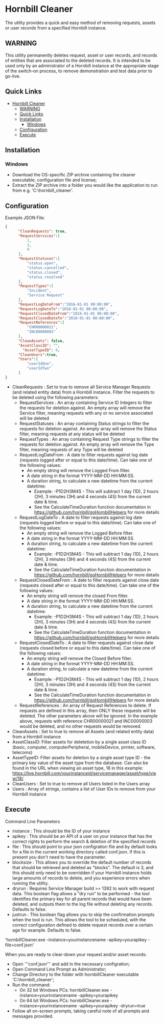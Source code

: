 # Hornbill Cleaner

The utility provides a quick and easy method of removing requests, assets or user records from a specified Hornbill instance.

## WARNING

This utility permanently deletes request, asset or user records, and records of entities that are associated to the deleted records. It is intended to be used only by an administrator of a Hornbill instance at the appropriate stage of the switch-on process, to remove demonstration and test data prior to go-live.

## Quick Links

- [Hornbill Cleaner](#Hornbill-Cleaner)
  - [WARNING](#WARNING)
  - [Quick Links](#Quick-Links)
  - [Installation](#Installation)
    - [Windows](#Windows)
  - [Configuration](#Configuration)
  - [Execute](#Execute)

## Installation

### Windows

- Download the OS-specific ZIP archive containing the cleaner executable, configuration file and license;
- Extract the ZIP archive into a folder you would like the application to run from e.g. 'C:\hornbill_cleaner\'.

## Configuration

Example JSON File:

```json
{
      "CleanRequests": true,
      "RequestServices":[
          1,
          3,
          9
      ],
      "RequestStatuses":[
          "status.open",
          "status.cancelled",
          "status.closed",
          "status.resolved"
      ],
      "RequestTypes":[
          "Incident",
          "Service Request"
      ],
      "RequestLogDateFrom":"2016-01-01 00:00:00",
      "RequestLogDateTo":"2018-01-01 00:00:00",
      "RequestClosedDateFrom":"2016-01-01 00:00:00",
      "RequestClosedDateTo":"2018-01-01 00:00:00",
      "RequestReferences":[
          "CHR00000021",
          "INC00000003"
      ],
      "CleanAssets": false,
      "AssetClassID": "",
	    "AssetTypeID": 0,
      "CleanUsers":true,
      "Users":[
          "userIdOne",
          "userIdTwo"
      ]
}
```

- CleanRequests : Set to true to remove all Service Manager Requests (and related entity data) from a Hornbill instance. Filter the requests to be deleted using the following parameters:
  - RequestServices : An array containing Service ID Integers to filter the requests for deletion against. An empty array will remove the Service filter, meaning requests with any or no service associated will be deleted
  - RequestStatuses : An array containing Status strings to filter the requests for deletion against. An empty array will remove the Status filter, meaning requests at any status will be deleted
  - RequestTypes : An array containing Request Type strings to filter the requests for deletion against. An empty array will remove the Type filter, meaning requests of any Type will be deleted
  - RequestLogDateFrom :  A date to filter requests against log date (requests logged after or equal to this date/time). Can take one of the following values:
    - An empty string will remove the Logged From filter.
    - A date string in the format YYYY-MM-DD HH:MM:SS.
    - A duration string, to calculate a new datetime from the current datetime:
      - Example: -P1D2H3M4S - This will subtract 1 day (1D), 2 hours (2H), 3 minutes (3H) and 4 seconds (4S) from the current date & time.
      - See the CalculateTimeDuration function documentation in <https://github.com/hornbill/goHornbillHelpers> for more details
  - RequestLogDateTo : A date to filter requests against log date (requests logged before or equal to this date/time). Can take one of the following values:
    - An empty string will remove the Logged Before filter.
    - A date string in the format YYYY-MM-DD HH:MM:SS.
    - A duration string, to calculate a new datetime from the current datetime:
      - Example: -P1D2H3M4S - This will subtract 1 day (1D), 2 hours (2H), 3 minutes (3H) and 4 seconds (4S) from the current date & time.
      - See the CalculateTimeDuration function documentation in <https://github.com/hornbill/goHornbillHelpers> for more details
  - RequestClosedDateFrom :  A date to filter requests against close date (requests closed after or equal to this date/time). Can take one of the following values:
    - An empty string will remove the closed From filter.
    - A date string in the format YYYY-MM-DD HH:MM:SS.
    - A duration string, to calculate a new datetime from the current datetime:
      - Example: -P1D2H3M4S - This will subtract 1 day (1D), 2 hours (2H), 3 minutes (3H) and 4 seconds (4S) from the current date & time.
      - See the CalculateTimeDuration function documentation in <https://github.com/hornbill/goHornbillHelpers> for more details
  - RequestClosedDateTo : A date to filter requests against close date (requests closed before or equal to this date/time). Can take one of the following values:
    - An empty string will remove the Closed Before filter.
    - A date string in the format YYYY-MM-DD HH:MM:SS.
    - A duration string, to calculate a new datetime from the current datetime:
      - Example: -P1D2H3M4S - This will subtract 1 day (1D), 2 hours (2H), 3 minutes (3H) and 4 seconds (4S) from the current date & time.
      - See the CalculateTimeDuration function documentation in <https://github.com/hornbill/goHornbillHelpers> for more details
  - RequestReferences : An array of Request References to delete. If requests are defined in this array, then ONLY these requests will be deleted. The other parameters above will be ignored. In the example above, requests with reference CHR00000021 and INC00000003 would be deleted, and no other requests would be removed.
- CleanAssets : Set to true to remove all Assets (and related entity data) from a Hornbill instance
- AssetClassID: Filter assets for deletetion by a single asset class ID (basic, computer, computerPeripheral, mobileDevice, printer, software, telecoms)
- AssetTypeID: Filter assets for deletion by a single asset type ID - the primary key value of the asset type from the database. Can also be found in the URL when viewing an asset type, 18 in this example: https://live.hornbill.com/yourinstanceid/servicemanager/asset/type/view/18/ 
- CleanUsers : Set to true to remove all Users listed in the Users array
- Users : Array of strings, contains a list of User IDs to remove from your Hornbill instance

## Execute

Command Line Parameters

- instance : This should be the ID of your instance
- apikey : This should be an API of a user on your instance that has the correct rights to perform the search & deletion of the specified records
- file : This should point to your json configration file and by default looks for a file in the current working directory called conf.json. If this is present you don't need to have the parameter.
- blocksize : This allows you to override the default number of records that should be retrieved and deleted as "blocks". The default is 3, and this should only need to be overridden if your Hornbill instance holds large amounts of records to delete, and you experience errors when running the utility.
- dryrun : Requires Service Manager build >= 1392 to work with request data. This boolean flag allows a "dry run" to be performed - the tool identifies the primary key for all parent records that would have been deleted, and outputs them to the log file without deleting any records. Defaults to false.
- justrun : This boolean flag allows you to skip the confirmation prompts when the tool is run. This allows the tool to be scheduled, with the correct configuration defined to delete request records over a certain age for example. Defaults to false.

'hornbillCleaner.exe -instance=yourinstancename -apikey=yourapikey -file=conf.json'

When you are ready to clear-down your request and/or asset records:

- Open '''conf.json''' and add in the necessary configration;
- Open Command Line Prompt as Administrator;
- Change Directory to the folder with hornbillCleaner executable 'C:\hornbill_cleaner\';
- Run the command:
  - On 32 bit Windows PCs: hornbillCleaner.exe -instance=yourinstancename -apikey=yourapikey
  - On 64 bit Windows PCs: hornbillCleaner.exe -instance=yourinstancename -apikey=yourapikey -dryrun=true
- Follow all on-screen prompts, taking careful note of all prompts and messages provided.
